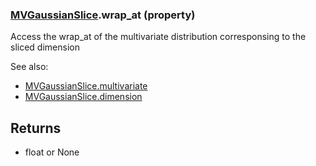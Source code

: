 ### [MVGaussianSlice](MVGaussianSlice.md).wrap_at (property)




Access the wrap_at of the multivariate distribution corresponsing to the
sliced dimension

See also:

* [MVGaussianSlice.multivariate](MVGaussianSlice.multivariate.md)
* [MVGaussianSlice.dimension](MVGaussianSlice.dimension.md)

Returns
---------
* float or None

